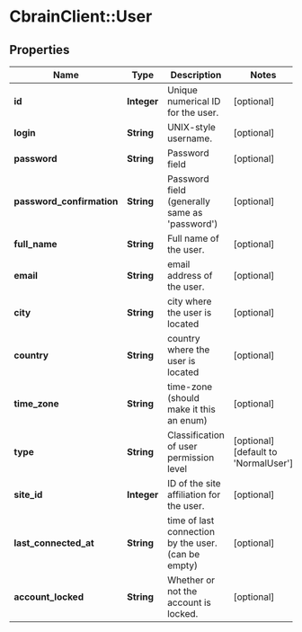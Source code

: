 # CbrainClient::User

## Properties
Name | Type | Description | Notes
------------ | ------------- | ------------- | -------------
**id** | **Integer** | Unique numerical ID for the user. | [optional] 
**login** | **String** | UNIX-style username. | [optional] 
**password** | **String** | Password field | [optional] 
**password_confirmation** | **String** | Password field (generally same as &#39;password&#39;) | [optional] 
**full_name** | **String** | Full name of the user. | [optional] 
**email** | **String** | email address of the user. | [optional] 
**city** | **String** | city where the user is located | [optional] 
**country** | **String** | country where the user is located | [optional] 
**time_zone** | **String** | time-zone (should make it this an enum) | [optional] 
**type** | **String** | Classification of user permission level | [optional] [default to &#39;NormalUser&#39;]
**site_id** | **Integer** | ID of the site affiliation for the user. | [optional] 
**last_connected_at** | **String** | time of last connection by the user. (can be empty) | [optional] 
**account_locked** | **String** | Whether or not the account is locked. | [optional] 


